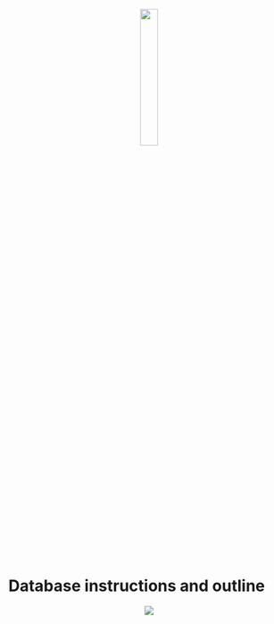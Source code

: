 <p align="center"><a href="https://www.guildmortgage.com/" target="_blank"><img src="https://www.guildmortgage.com/wp-content/uploads/2016/11/Guild_Logo_RGB_Full.png" width="25%"></a></p>

# Database instructions and outline


<p align="center"><img src="https://raw.githubusercontent.com/workremotely/php-developer-test-laravel-assignment/feature/assumptions.png"></p>